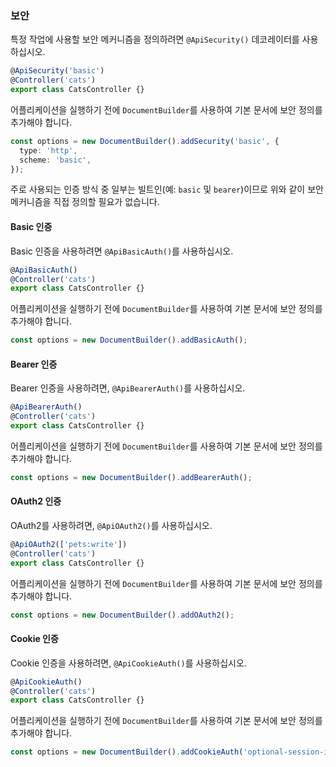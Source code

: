 ### 보안

특정 작업에 사용할 보안 메커니즘을 정의하려면 `@ApiSecurity()` 데코레이터를 사용하십시오.

```typescript
@ApiSecurity('basic')
@Controller('cats')
export class CatsController {}
```

어플리케이션을 실행하기 전에 `DocumentBuilder`를 사용하여 기본 문서에 보안 정의를 추가해야 합니다.

```typescript
const options = new DocumentBuilder().addSecurity('basic', {
  type: 'http',
  scheme: 'basic',
});
```

주로 사용되는 인증 방식 중 일부는 빌트인(예: `basic` 및 `bearer`)이므로 위와 같이 보안 메커니즘을 직접 정의할 필요가 없습니다.

#### Basic 인증

Basic 인증을 사용하려면 `@ApiBasicAuth()`를 사용하십시오.

```typescript
@ApiBasicAuth()
@Controller('cats')
export class CatsController {}
```

어플리케이션을 실행하기 전에 `DocumentBuilder`를 사용하여 기본 문서에 보안 정의를 추가해야 합니다.

```typescript
const options = new DocumentBuilder().addBasicAuth();
```

#### Bearer 인증

Bearer 인증을 사용하려면, `@ApiBearerAuth()`를 사용하십시오.

```typescript
@ApiBearerAuth()
@Controller('cats')
export class CatsController {}
```

어플리케이션을 실행하기 전에 `DocumentBuilder`를 사용하여 기본 문서에 보안 정의를 추가해야 합니다.

```typescript
const options = new DocumentBuilder().addBearerAuth();
```

#### OAuth2 인증

OAuth2를 사용하려면, `@ApiOAuth2()`를 사용하십시오.

```typescript
@ApiOAuth2(['pets:write'])
@Controller('cats')
export class CatsController {}
```

어플리케이션을 실행하기 전에 `DocumentBuilder`를 사용하여 기본 문서에 보안 정의를 추가해야 합니다.

```typescript
const options = new DocumentBuilder().addOAuth2();
```

#### Cookie 인증

Cookie 인증을 사용하려면, `@ApiCookieAuth()`를 사용하십시오.

```typescript
@ApiCookieAuth()
@Controller('cats')
export class CatsController {}
```

어플리케이션을 실행하기 전에 `DocumentBuilder`를 사용하여 기본 문서에 보안 정의를 추가해야 합니다.

```typescript
const options = new DocumentBuilder().addCookieAuth('optional-session-id');
```
